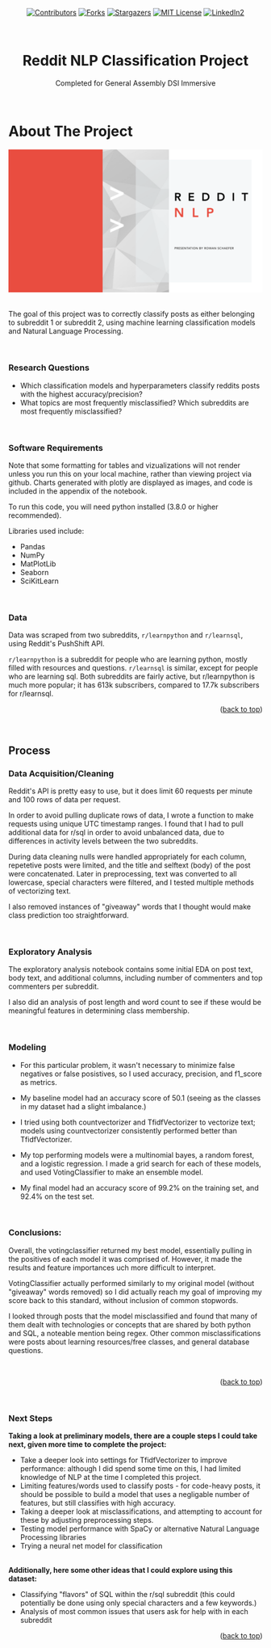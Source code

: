 <div id="top"></div>

<div align="center">
<!-- PROJECT SHIELDS -->

[![Contributors][contributors-shield]][contributors-url]
[![Forks][forks-shield]][forks-url]
[![Stargazers][stars-shield]][stars-url]
[![MIT License][license-shield]][license-url]
[![LinkedIn2][linkedin-shield]][linkedin-url]</div>

<!-- PROJECT LOGO -->
<br />
<div align="center">
  </a>

<h1 align="center"> Reddit NLP Classification Project </h1>


  <p align="center">
    Completed for General Assembly DSI Immersive
    <br />
  </p>
</div>
<br /></p>


<!-- ABOUT THE PROJECT -->
# About The Project
<div aligh="center"><a href=https://www.icloud.com/keynote/075rfgAkDG4ixyrlDc87q_9Sg#project3%5Fpres%5F><img src="./images/reddit.png"></a></div>
<br /><p>

The goal of this project was to correctly classify posts as either belonging to subreddit 1 or subreddit 2, using machine learning classification models and Natural Language Processing.
<br /><p>
<br />
  
  
### Research Questions
* Which classification models and hyperparameters classify reddits posts with the highest accuracy/precision?
* What topics are most frequently misclassified? Which subreddits are most frequently misclassified?

<br /><p>
  
  
### Software Requirements

Note that some formatting for tables and vizualizations will not render unless you run this on your local machine, rather than viewing project via github. Charts generated with plotly are displayed as images, and code is included in the appendix of the notebook.

To run this code, you will need python installed (3.8.0 or higher recommended). <br />

Libraries used include:
* Pandas
* NumPy
* MatPlotLib
* Seaborn
* SciKitLearn

<p></p>
<br />

### Data
Data was scraped from two subreddits, <code>r/learnpython</code> and <code>r/learnsql</code>, using Reddit's PushShift API.

<code>r/learnpython</code> is a subreddit for people who are learning python, mostly filled with resources and questions. <code>r/learnsql</code> is similar, except for people who are learning sql. Both subreddits are fairly active, but r/learnpython is much more popular; it has 613k subscribers, compared to 17.7k subscribers for r/learnsql.




<p align="right">(<a href="#top">back to top</a>)</p>
<br /><p>

## Process
  
### Data Acquisition/Cleaning
Reddit's API is pretty easy to use, but it does limit 60 requests per minute and 100 rows of data per request. 
  
In order to avoid pulling duplicate rows of data, I wrote a function to make requests using unique UTC timestamp ranges. 
I found that I had to pull additional data for r/sql in order to avoid unbalanced data, due to differences in activity levels between the two subreddits.

During data cleaning nulls were handled appropriately for each column, repetetive posts were limited, and the title and selftext (body) of the post were concatenated. Later in preprocessing, text was converted to all lowercase, special characters were filtered, and I tested multiple methods of vectorizing text. 
  
I also removed instances of "giveaway" words that I thought would make class prediction too straightforward.

<br /><p>
  
### Exploratory Analysis
The exploratory analysis notebook contains some initial EDA on post text, body text, and additional columns, including number of commenters and top commenters per subreddit. 
  
I also did an analysis of post length and word count to see if these would be meaningful features in determining class membership.


 <br /><p>
### Modeling
* For this particular problem, it wasn't necessary to minimize false negatives or false posistives, so I used accuracy, precision, and f1_score as metrics.
  
* My baseline model had an accuracy score of 50.1 (seeing as the classes in my dataset had a slight imbalance.)

* I tried using both countvectorizer and TfidfVectorizer to vectorize text; models using countvectorizer consistently performed better than TfidfVectorizer. 

* My top performing models were a multinomial bayes, a random forest, and a logistic regression. I made a grid search for each of these models, and used VotingClassifier to make an ensemble model.

* My final model had an accuracy score of 99.2% on the training set, and 92.4% on the test set. 

<br /><p>

### Conclusions:
Overall, the votingclassifier returned my best model, essentially pulling in the positives of each model it was comprised of. However, it made the results and feature importances uch more difficult to interpret. 

VotingClassifier actually performed similarly to my original model (without "giveaway" words removed) so I did actually reach my goal of improving my score back to this standard, without inclusion of common stopwords. 

I looked through posts that the model misclassified and found that many of them dealt with technologies or concepts that are shared by both python and SQL, a noteable mention being regex. Other common misclassifications were posts about learning resources/free classes, and general database questions. 
  
<br /><p>
  
<p align="right">(<a href="#top">back to top</a>)</p>
<br /><p>

### Next Steps
  
**Taking a look at preliminary models, there are a couple steps I could take next, given more time to complete the project:**
* Take a deeper look into settings for TfidfVectorizer to improve performance: although I did spend some time on this, I had limited knowledge of NLP at the time I completed this project.
* Limiting features/words used to classify posts - for code-heavy posts, it should  be possible to build a model that uses a negligable number of  features, but still classifies with high accuracy.
* Taking a deeper look at misclassifications, and attempting to account for these by adjusting preprocessing steps.
* Testing model performance with SpaCy or alternative Natural Language Processing libraries
* Trying a neural net model for classification
<br /><br />
  
**Additionally, here some other ideas that I could explore using this dataset:**
* Classifying "flavors" of SQL within the r/sql subreddit (this could potentially be done using only special characters and a few keywords.)
* Analysis of most common issues that users ask for help with in each subreddit 

  
<p align="right">(<a href="#top">back to top</a>)</p>
<br /><p>


<!-- MARKDOWN LINKS & IMAGES -->
<!-- https://www.markdownguide.org/basic-syntax/#reference-style-links -->
[contributors-shield]: https://img.shields.io/github/contributors/rowangayleschaefer/project_NLP_classification_model.svg?style=for-the-badge
[contributors-url]: https://github.com/rowangayleschaefer/project_NLP_classification_model/graphs/contributors
[forks-shield]: https://img.shields.io/github/forks/rowangayleschaefer/project_NLP_classification_model.svg?style=for-the-badge
[forks-url]: https://github.com/rowangayleschaefer/project_NLP_classification_model/network/members
[stars-shield]: https://img.shields.io/github/stars/rowangayleschaefer/project_NLP_classification_model.svg?style=for-the-badge
[stars-url]: https://github.com/rowangayleschaefer/project_NLP_classification_model/stargazers
[issues-shield]: https://img.shields.io/github/issues/rowangayleschaefer/project_NLP_classification_model.svg?style=for-the-badge
[issues-url]: https://github.com/rowangayleschaefer/project_NLP_classification_model/issues
[license-shield]: https://img.shields.io/github/license/rowangayleschaefer/project_NLP_classification_model.svg?style=for-the-badge
[license-url]: https://github.com/rowangayleschaefer/project_NLP_classification_model/blob/master/LICENSE.txt
[linkedin-shield]: https://img.shields.io/badge/-LinkedIn-black.svg?style=for-the-badge&logo=linkedin&colorB=555
[linkedin-url]: https://linkedin.com/in/rowanschaefer

